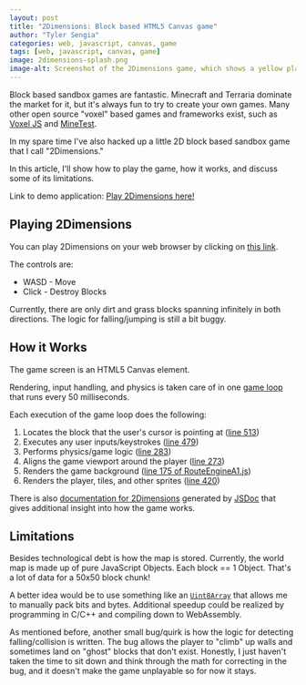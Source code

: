 ```yaml
---
layout: post
title: "2Dimensions: Block based HTML5 Canvas game"
author: "Tyler Sengia"
categories: web, javascript, canvas, game
tags: [web, javascript, canvas, game]
image: 2dimensions-splash.png
image-alt: Screenshot of the 2Dimensions game, which shows a yellow player sprite digging a hole into the dirt blocks.
---
```


Block based sandbox games are fantastic. Minecraft and Terraria dominate the market for it, but it's always fun to try to create your own games. Many other open source "voxel" based games and frameworks exist, such as [Voxel JS](https://www.voxeljs.com/) and [MineTest](https://www.minetest.net/).

In my spare time I've also hacked up a little 2D block based sandbox game that I call "2Dimensions." 

In this article, I'll show how to play the game, how it works, and discuss some of its limitations.

<div class="note" >
  Link to demo application: <a href="assets/static/games/2Dimensions/game.html" >Play 2Dimensions here!</a>
</div>

## Playing 2Dimensions
You can play 2Dimensions on your web browser by clicking on [this link](assets/static/games/2Dimensions/game.html).

The controls are:
- WASD - Move
- Click - Destroy Blocks

Currently, there are only dirt and grass blocks spanning infinitely in both directions. The logic for falling/jumping is still a bit buggy.

## How it Works
The game screen is an HTML5 Canvas element.

Rendering, input handling, and physics is taken care of in one [game loop](assets/static/games/2Dimensions/docs/game.js.html#line259) that runs every 50 milliseconds.

Each execution of the game loop does the following:
1. Locates the block that the user's cursor is pointing at ([line 513](assets/static/games/2Dimensions/docs/game.js.html#line513))
2. Executes any user inputs/keystrokes ([line 479](assets/static/games/2Dimensions/docs/game.js.html#line479))
3. Performs physics/game logic ([line 283](assets/static/games/2Dimensions/docs/game.js.html#line283))
4. Aligns the game viewport around the player ([line 273](assets/static/games/2Dimensions/docs/game.js.html#line273))
5. Renders the game background ([line 175 of RouteEngineA1.js](assets/static/games/2Dimensions/docs/RouteEngineA1.js.html#line175))
6. Renders the player, tiles, and other sprites ([line 420](assets/static/games/2Dimensions/docs/game.js.html#line420))


There is also [documentation for 2Dimensions](assets/static/games/2Dimensions/docs/index.html) generated by [JSDoc](https://jsdoc.app/) that gives additional insight into how the game works.

## Limitations
Besides technological debt is how the map is stored. Currently, the world map is made up of pure JavaScript Objects. Each block == 1 Object. That's a lot of data for a 50x50 block chunk! 

A better idea would be to use something like an [`Uint8Array`](https://developer.mozilla.org/en-US/docs/Web/JavaScript/Reference/Global_Objects/Uint8Array) that allows me to manually pack bits and bytes. Additional speedup could be realized by programming in C/C++ and compiling down to WebAssembly. 

As mentioned before, another small bug/quirk is how the logic for detecting falling/collision is written. The bug allows the player to "climb" up walls and sometimes land on "ghost" blocks that don't exist. Honestly, I just haven't taken the time to sit down and think through the math for correcting in the bug, and it doesn't make the game unplayable so for now it stays.